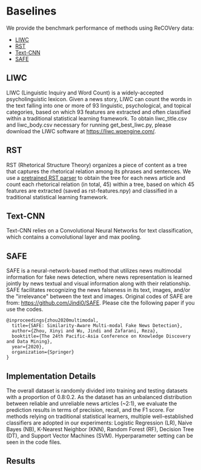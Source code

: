 # Baselines
We provide the benchmark performance of methods using ReCOVery data:
- [LIWC](https://repositories.lib.utexas.edu/bitstream/handle/2152/31333/LIWC2015_LanguageManual.pdf?Sequence=3)
- [RST](https://www.aclweb.org/anthology/P14-1002.pdf)
- [Text-CNN](https://www.aclweb.org/anthology/D14-1181.pdf)
- [SAFE](https://arxiv.org/pdf/2003.04981.pdf)

## LIWC
LIWC (Linguistic Inquiry and Word Count) is a widely-accepted psycholinguistic lexicon. Given a news story, LIWC can count the words in the text falling into one or more of 93 linguistic, psychological, and topical categories, based on which 93 features are extracted and often classified within a traditional statistical learning framework. To obtain liwc_title.csv and liwc_body.csv necessary for running get_best_liwc.py, please download the LIWC software at https://liwc.wpengine.com/.

## RST
RST (Rhetorical Structure Theory) organizes a piece of content as a tree that captures the rhetorical relation among its phrases and sentences. We use a [pretrained RST parser](https://github.com/jiyfeng/DPLP}) to obtain the tree for each news article and count each rhetorical relation (in total, 45) within a tree, based on which 45 features are extracted (saved as rst-features.npy) and classified in a traditional statistical learning framework.

## Text-CNN
Text-CNN relies on a Convolutional Neural Networks for text classification, which contains a convolutional layer and max pooling.

## SAFE
SAFE is a neural-network-based method that utilizes news multimodal information for fake news detection, where news representation is learned jointly by news textual and visual information along with their relationship. SAFE facilitates recognizing the news falseness in its text, images, and/or the "irrelevance" between the text and images. Original codes of SAFE are from: https://github.com/Jindi0/SAFE. Please cite the following paper if you use the codes.
```
@inproceedings{zhou2020multimodal,
  title={SAFE: Similarity-Aware Multi-modal Fake News Detection},
  author={Zhou, Xinyi and Wu, Jindi and Zafarani, Reza},
  booktitle={The 24th Pacific-Asia Conference on Knowledge Discovery and Data Mining},
  year={2020},
  organization={Springer}
}
```

## Implementation Details
The overall dataset is randomly divided into training and testing datasets with a proportion of 0.8:0.2. As the dataset has an unbalanced distribution between reliable and unreliable news articles (~2:1), we evaluate the prediction results in terms of precision, recall, and the F1 score. For methods relying on traditional statistical learners, multiple well-established classifiers are adopted in our experiments: Logistic Regression (LR), Naive Bayes (NB), K-Nearest Neighbor (KNN), Random Forest (RF), Decision Tree (DT), and Support Vector Machines (SVM). Hyperparameter setting can be seen in the code files.

## Results



